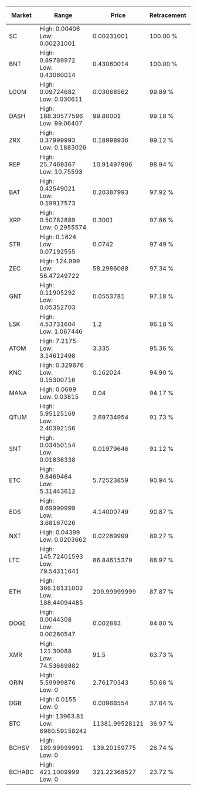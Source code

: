 | Market | Range | Price| Retracement | Doubles to 50% |
| --- | --- | --- | --- | --- |
| SC | High: 0.00406<br />Low: 0.00231001 | 0.00231001 | 100.00 % | 1.38 |
| BNT | High: 0.89789972<br />Low: 0.43060014 | 0.43060014 | 100.00 % | 1.54 |
| LOOM | High: 0.09724682<br />Low: 0.030611 | 0.03068562 | 99.89 % | 2.08 |
| DASH | High: 188.30577596<br />Low: 99.06407 | 99.80001 | 99.18 % | 1.44 |
| ZRX | High: 0.37999993<br />Low: 0.1883026 | 0.18998936 | 99.12 % | 1.50 |
| REP | High: 25.7469367<br />Low: 10.75593 | 10.91497906 | 98.94 % | 1.67 |
| BAT | High: 0.42549021<br />Low: 0.19917573 | 0.20387993 | 97.92 % | 1.53 |
| XRP | High: 0.50782889<br />Low: 0.2955574 | 0.3001 | 97.86 % | 1.34 |
| STR | High: 0.1624<br />Low: 0.07192555 | 0.0742 | 97.49 % | 1.58 |
| ZEC | High: 124.999<br />Low: 56.47249722 | 58.2986088 | 97.34 % | 1.56 |
| GNT | High: 0.11905292<br />Low: 0.05352703 | 0.0553781 | 97.18 % | 1.56 |
| LSK | High: 4.53731604<br />Low: 1.067446 | 1.2 | 96.18 % | 2.34 |
| ATOM | High: 7.2175<br />Low: 3.14612498 | 3.335 | 95.36 % | 1.55 |
| KNC | High: 0.329876<br />Low: 0.15300716 | 0.162024 | 94.90 % | 1.49 |
| MANA | High: 0.0699<br />Low: 0.03815 | 0.04 | 94.17 % | 1.35 |
| QTUM | High: 5.95125169<br />Low: 2.40392156 | 2.69734954 | 91.73 % | 1.55 |
| SNT | High: 0.03450154<br />Low: 0.01836338 | 0.01979646 | 91.12 % | 1.34 |
| ETC | High: 9.8469464<br />Low: 5.31443612 | 5.72523859 | 90.94 % | 1.32 |
| EOS | High: 8.69999999<br />Low: 3.68167026 | 4.14000749 | 90.87 % | 1.50 |
| NXT | High: 0.04399<br />Low: 0.0203662 | 0.02289999 | 89.27 % | 1.41 |
| LTC | High: 145.72401593<br />Low: 79.54311641 | 86.84615379 | 88.97 % | 1.30 |
| ETH | High: 366.16131002<br />Low: 188.44094485 | 209.99999999 | 87.87 % | 1.32 |
| DOGE | High: 0.0044308<br />Low: 0.00260547 | 0.002883 | 84.80 % | 1.22 |
| XMR | High: 121.30088<br />Low: 74.53689882 | 91.5 | 63.73 % | 1.07 |
| GRIN | High: 5.59999876<br />Low: 0 | 2.76170343 | 50.68 % | 1.01 |
| DGB | High: 0.0155<br />Low: 0 | 0.00966554 | 37.64 % | 0.00 |
| BTC | High: 13963.81<br />Low: 6980.59158242 | 11381.99528121 | 36.97 % | 0.00 |
| BCHSV | High: 189.99999991<br />Low: 0 | 139.20159775 | 26.74 % | 0.00 |
| BCHABC | High: 421.1009999<br />Low: 0 | 321.22368527 | 23.72 % | 0.00 |

